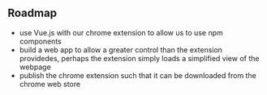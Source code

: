 ## Roadmap
- use Vue.js with our chrome extension to allow us to use npm components
- build a web app to allow a greater control than the extension providedes, perhaps the extension simply loads a simplified view of the webpage
- publish the chrome extension such that it can be downloaded from the chrome web store